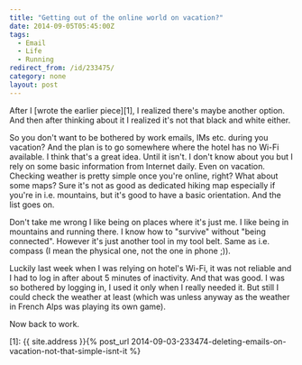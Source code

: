 ```yaml
---
title: "Getting out of the online world on vacation?"
date: 2014-09-05T05:45:00Z
tags:
  - Email
  - Life
  - Running
redirect_from: /id/233475/
category: none
layout: post
---
```

After I [wrote the earlier piece][1], I realized there's maybe another option. And then after thinking about it I realized it's not that black and white either.

<!-- excerpt -->

So you don't want to be bothered by work emails, IMs etc. during you vacation? And the plan is to go somewhere where the hotel has no Wi-Fi available. I think that's a great idea. Until it isn't. I don't know about you but I rely on some basic information from Internet daily. Even on vacation. Checking weather is pretty simple once you're online, right? What about some maps? Sure it's not as good as dedicated hiking map especially if you're in i.e. mountains, but it's good to have a basic orientation. And the list goes on.

Don't take me wrong I like being on places where it's just me. I like being in mountains and running there. I know how to "survive" without "being connected". However it's just another tool in my tool belt. Same as i.e. compass (I mean the physical one, not the one in phone ;)).

Luckily last week when I was relying on hotel's Wi-Fi, it was not reliable and I had to log in after about 5 minutes of inactivity. And that was good. I was so bothered by logging in, I used it only when I really needed it. But still I could check the weather at least (which was unless anyway as the weather in French Alps was playing its own game).

Now back to work.

[1]: {{ site.address }}{% post_url 2014-09-03-233474-deleting-emails-on-vacation-not-that-simple-isnt-it %}
